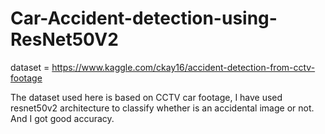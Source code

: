 # Car-Accident-detection-using-ResNet50V2

dataset = https://www.kaggle.com/ckay16/accident-detection-from-cctv-footage


The dataset used here is based on CCTV car footage, I have used resnet50v2 architecture to classify whether is an accidental image or not. And I got good accuracy.
